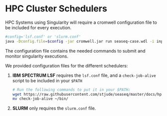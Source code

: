 # HPC Cluster Schedulers

HPC Systems using Singularity will require a cromwell configuration file to be included for every execution.

```bash
#config='lsf.conf' or 'slurm.conf'
java -Dconfig.file=$config -jar cromwell.jar run seaseq-case.wdl -i inputs.json -o options.json
```

The configuration file contains the needed commands to submit and monitor singularity executions. 

We provided configuration files for the different schedulers:

1. **IBM SPECTRUM LSF** requires the `lsf.conf` file, and a `check-job-alive` script to be included in your `$PATH`

	```bash
	# Run the following commands to put it in your $PATH:
	wget https://raw.githubusercontent.com/stjude/seaseq/master/docs/hpc-configurations/check-job-alive
	mv check-job-alive ~/bin/
	```

1. **SLURM** only requires the `slurm.conf` file.
